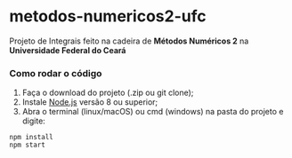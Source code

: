 # metodos-numericos2-ufc
Projeto de Integrais feito na cadeira de **Métodos Numéricos 2** na **Universidade Federal do Ceará**

### Como rodar o código
1. Faça o download do projeto (.zip ou git clone);
2. Instale [Node.js](https://nodejs.org/en/) versão 8 ou superior;
3. Abra o terminal (linux/macOS) ou cmd (windows) na pasta do projeto e digite:  
```
npm install
npm start
```